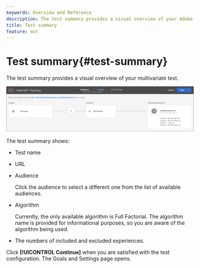 ```yaml
---
keywords: Overview and Reference
description: The test summary provides a visual overview of your Adobe Target Multivariate Test.
title: Test summary
feature: mvt
---
```


# Test summary{#test-summary}

The test summary provides a visual overview of your multivariate test.

![Test summary dialog box](/help/c-activities/c-multivariate-testing/t-create-multivariate-test/assets/summary2new.png)

The test summary shows:

* Test name 
* URL 
* Audience

  Click the audience to select a different one from the list of available audiences. 
* Algorithm

  Currently, the only available algorithm is Full Factorial. The algorithm name is provided for informational purposes, so you are aware of the algorithm being used. 
* The numbers of included and excluded experiences.

Click **[!UICONTROL Continue]** when you are satisfied with the test configuration. The Goals and Settings page opens. 
